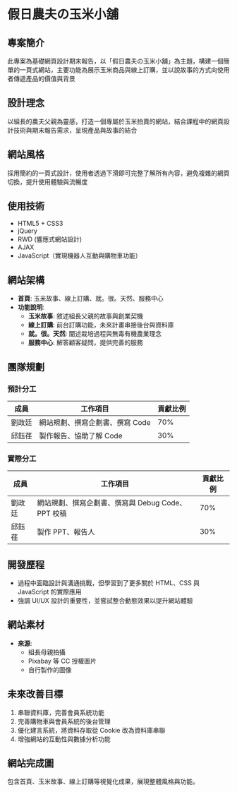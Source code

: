 # 假日農夫の玉米小舖

## 專案簡介
此專案為基礎網頁設計期末報告，以「假日農夫の玉米小舖」為主題，構建一個簡單的一頁式網站，主要功能為展示玉米商品與線上訂購，並以說故事的方式向使用者傳遞產品的價值與背景

## 設計理念
以組長的農夫父親為靈感，打造一個專屬於玉米拍賣的網站，結合課程中的網頁設計技術與期末報告需求，呈現產品與故事的結合

## 網站風格
採用簡約的一頁式設計，使用者透過下滑即可完整了解所有內容，避免複雜的網頁切換，提升使用體驗與流暢度

## 使用技術
- HTML5 + CSS3
- jQuery
- RWD (響應式網站設計)
- AJAX
- JavaScript（實現機器人互動與購物車功能）

## 網站架構
- **首頁**: 玉米故事、線上訂購、就。很。天然、服務中心
- **功能說明**:
  - **玉米故事**: 敘述組長父親的故事與創業契機
  - **線上訂購**: 前台訂購功能，未來計畫串接後台與資料庫
  - **就。很。天然**: 闡述栽培過程與無毒有機農業理念
  - **服務中心**: 解答顧客疑問，提供完善的服務

## 團隊規劃
### 預計分工
| 成員 | 工作項目 | 貢獻比例 |
|------|----------|----------|
| 劉政廷 | 網站規劃、撰寫企劃書、撰寫 Code | 70% |
| 邱鈺荏 | 製作報告、協助了解 Code | 30% |

### 實際分工
| 成員 | 工作項目 | 貢獻比例 |
|------|----------|----------|
| 劉政廷 | 網站規劃、撰寫企劃書、撰寫與 Debug Code、PPT 校稿 | 70% |
| 邱鈺荏 | 製作 PPT、報告人 | 30% |

## 開發歷程
- 過程中面臨設計與溝通挑戰，但學習到了更多關於 HTML、CSS 與 JavaScript 的實際應用
- 強調 UI/UX 設計的重要性，並嘗試整合動態效果以提升網站體驗

## 網站素材
- **來源**:
  - 組長母親拍攝
  - Pixabay 等 CC 授權圖片
  - 自行製作的圖像

## 未來改善目標
1. 串聯資料庫，完善會員系統功能
2. 完善購物車與會員系統的後台管理
3. 優化建言系統，將資料存取從 Cookie 改為資料庫串聯
4. 增強網站的互動性與數據分析功能

## 網站完成圖
包含首頁、玉米故事、線上訂購等視覺化成果，展現整體風格與功能。
